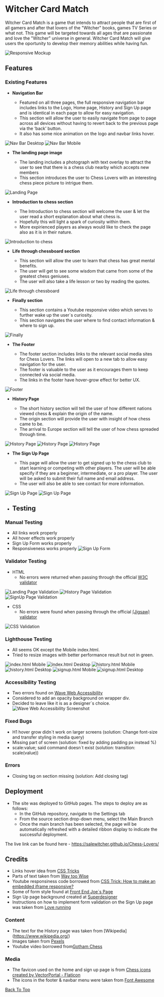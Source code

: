 # Witcher Card Match

Witcher Card Match is a game that intends to attract people that are first of all gamers and after that lovers of the "Witcher" books, games TV Series or what not. This game will be targeted towards all ages that are passionate and love the "Witcher" universe in general. Witcher Card Match will give users the oportunity to develop their memory abilities while having fun.

![Responsive Mockup](media/amiresponsive_chess_lovers.png)

## Features


### Existing Features

- **Navigation Bar**

  - Featured on all three pages, the full responsive navigation bar includes links to the Logo, Home page, History and Sign Up page and is identical in each page to allow for easy navigation.
  - This section will allow the user to easily navigate from page to page across all devices without having to revert back to the previous page via the ‘back’ button.
  - It also has some nice animation on the logo and navbar links hover.

![Nav Bar Desktop](media/navbar_desktop.png)
![Nav Bar Mobile](media/navbar_mobile.png)

- **The landing page image**

  - The landing includes a photograph with text overlay to attract the user to see that there is a chess club nearby which accepts new members
  - This section introduces the user to Chess Lovers with an interesting chess piece picture to intrigue them.

![Landing Page](media/landing_page_image.png)

- **Introduction to chess section**

  - The Introduction to chess section will welcome the user & let the user read a short explanation about what chess is.
  - Hopefully this will light a spark of curiosity within them.
  - More expirienced players as always would like to check the page also as it is in their nature.

![Introduction to chess](media/chess_introduction.png)

- **Life through chessboard section**

  - This section will allow the user to learn that chess has great mental benefits.
  - The user will get to see some wisdom that came from some of the greatest chess geniuses.
  - The user will also take a life lesson or two by reading the quotes.

![Life through chessboard](media/life_chess.png)

- **Finally section**
  
  - This section contains a Youtube responsive video which serves to further wake up the user`s curiosity.
  - This section navigates the user where to find contact information & where to sign up.

![Finally](media/finally.png)

- **The Footer**

  - The footer section includes links to the relevant social media sites for Chess Lovers. The links will open to a new tab to allow easy navigation for the user.
  - The footer is valuable to the user as it encourages them to keep connected via social media.
  - The links in the footer have hover-grow effect for better UX.

![Footer](media/footer.png)

- **History Page**

  - The short history section will tell the user of how different nations viewed chess & explain the origin of the name.
  - The origin section will provide the user with insight of how chess came to be.
  - The arrival to Europe section will tell the user of how chess spreaded through time.

![History Page](media/short_history.png)
![History Page](media/origin.png)
![History Page](media/europe.png)

- **The Sign Up Page**

  - This page will allow the user to get signed up to the chess club to start learning or competing with other players. The user will be able specify if they are a beginner, intermediate, or a pro player. The user will be asked to submit their full name and email address.
  - The user will also be able to see contact for more information.

![Sign Up Page](media/signup.png)
![Sign Up Page](media/contact.png)

- ## Testing

### Manual Testing

- All links work properly
- All hover effects work properly
- Sign Up Form works properly 
- Responsiveness works properly
![Sign Up Form](media/form.png)

### Validator Testing

- HTML
  - No errors were returned when passing through the official [W3C validator](https://validator.w3.org/nu/#textarea)
  
![Landing Page Validation](media/html_landingpage_valid.png)
![History Page Validation](media/html_history_valid.png)
![SignUp Page Validation](media/html_signup_valid.png)

- CSS
  - No errors were found when passing through the official [(Jigsaw) validator](https://jigsaw.w3.org/css-validator/validator)

![CSS Validation](media/css_valid.png)

### Lighthouse Testing

- All seems OK except the Mobile index.html.
- Tried to resize images with better performance result but not in green.

![index.html Mobile](media/index.html_mobile.png)
![index.html Desktop](media/index.html_desktop.png)
![history.html Mobile](media/history.html_mobile.png)
![history.html Desktop](media/history.html_desktop.png)
![signup.html Mobile](media/signup.html_mobile.png)
![signup.html Desktop](media/signup.html_mobile.png)

### Accessibility Testing

- Two errors found on [Wave Web Accessibility](https://wave.webaim.org/)
- Considered to add an opacity background on wrapper div.
- Decided to leave like it is as a designer`s choice.
![Wave Web Accessibility Screenshot](media/wave_webaim.png)

### Fixed Bugs

- H1 hover grow didn`t work on larger screens (solution: Change font-size and transfer styling in media query)
- Missing part of screen (solution: fixed by adding padding px instead %)
- scale:value; said command doesn`t exist (solution: transition: scale(value))


### Errors

- Closing tag on section missing (solution: Add closing tag)

## Deployment

- The site was deployed to GitHub pages. The steps to deploy are as follows:
  - In the GitHub repository, navigate to the Settings tab
  - From the source section drop-down menu, select the Main Branch
  - Once the main branch has been selected, the page will be automatically refreshed with a detailed ribbon display to indicate the successful deployment.

The live link can be found here - <https://salewitcher.github.io/Chess-Lovers/>

## Credits

- Links hover idea from [CSS Tricks](https://css-tricks.com/css-link-hover-effects/)
- Parts of text taken from [Way too Wise](<https://way2wise.com/chess/chess-quotes/>)
- Youtube responsiness code borrowed from [CSS Trick: How to make an embedded iframe responsive?](https://www.youtube.com/watch?v=QG7JQkeaJy4)
- Some of form style found at [Front End Joe`s Page](https://frontendjoe.com/)
- Sign Up page background created at [Superdesigner](https://superdesigner.co/tools/css-backgrounds)
- Instructions on how to implement form validation on the Sign Up page was taken from [Love running](https://learn.codeinstitute.net/courses/course-v1:CodeInstitute+LRFX101+2023_Q2/courseware/e805068059af42af87681032aa64053f/fc8bba87c52a4d91b32d1c7c28b1d79b/?child=first)

### Content

- The text for the History page was taken from [Wikipedia] (<https://www.wikipedia.org/>)
- Images taken from [Pexels](https://www.pexels.com/search/chess/)
- Youtube video borrowed from[Gotham Chess](https://www.youtube.com/@GothamChess)

### Media

- The favicon used on the home and sign up page is from [Chess icons created by VectorPortal - Flaticon](https://www.flaticon.com/free-icons/chess)
- The icons in the footer & navbar menu were taken from [Font Awesome](https://fontawesome.com/)

[Back To Top](#chess-lovers)
